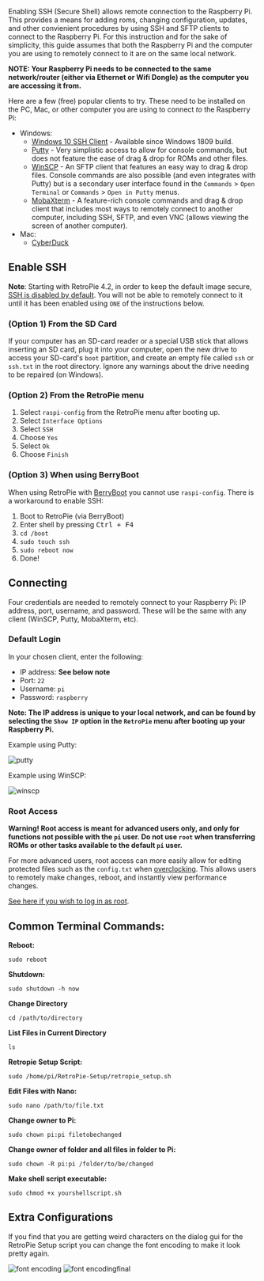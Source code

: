 Enabling SSH (Secure Shell) allows remote connection to the Raspberry Pi. This provides a means for adding roms, changing configuration, updates, and other convienient procedures by using SSH and SFTP clients to connect to the Raspberry Pi. For this instruction and for the sake of simplicity, this guide assumes that both the Raspberry Pi and the computer you are using to remotely connect to it are on the same local network.

**NOTE: Your Raspberry Pi needs to be connected to the same network/router (either via Ethernet or Wifi Dongle) as the computer you are accessing it from.**

Here are a few (free) popular clients to try. These need to be installed on the PC, Mac, or other computer you are using to connect *to* the Raspberry Pi:

* Windows:
  * [Windows 10 SSH Client](https://learn.microsoft.com/en-us/windows-server/administration/openssh/openssh_install_firstuse?tabs=gui) - Available since Windows 1809 build.
  * [Putty](http://www.chiark.greenend.org.uk/~sgtatham/putty/download.html) - Very simplistic access to allow for console commands, but does not feature the ease of drag & drop for ROMs and other files.
  * [WinSCP](https://winscp.net/eng/download.php) - An SFTP client that features an easy way to drag & drop files. Console commands are also possible (and even integrates with Putty) but is a secondary user interface found in the `Commands` > `Open Terminal` or `Commands` > `Open in Putty` menus.
  * [MobaXterm](https://mobaxterm.mobatek.net/) - A feature-rich console commands and drag & drop client that includes most ways to remotely connect to another computer, including SSH, SFTP, and even VNC (allows viewing the screen of another computer).
* Mac:
  * [CyberDuck](https://cyberduck.io/?l=en)


## Enable SSH

**Note**: Starting with RetroPie 4.2, in order to keep the default image secure, [SSH is disabled by default](https://www.raspberrypi.org/blog/a-security-update-for-raspbian-pixel/). You will not be able to remotely connect to it until it has been enabled using `ONE` of the instructions below.

### (Option 1) From the SD Card

If your computer has an SD-card reader or a special USB stick that allows inserting an SD card, plug it into your computer, open the new drive to access your SD-card's `boot` partition,  and create an empty file called `ssh` or `ssh.txt` in the root directory. Ignore any warnings about the drive needing to be repaired (on Windows).

### (Option 2) From the RetroPie menu

1. Select `raspi-config` from the RetroPie menu after booting up.
2. Select `Interface Options`
3. Select `SSH`
4. Choose `Yes`
5. Select `Ok`
6. Choose `Finish`

### (Option 3) When using BerryBoot

When using RetroPie with [BerryBoot](http://www.berryterminal.com/doku.php/berryboot) you cannot use `raspi-config`. There is a workaround to enable SSH:

1. Boot to RetroPie (via BerryBoot)
2. Enter shell by pressing <kbd>Ctrl + F4</kbd>
3. `cd /boot`
4. `sudo touch ssh`
5. `sudo reboot now`
6. Done!

## Connecting

Four credentials are needed to remotely connect to your Raspberry Pi: IP address, port, username, and password. These will be the same with any client (WinSCP, Putty, MobaXterm, etc).

### Default Login
In your chosen client, enter the following:

* IP address: **See below note**
* Port: `22`
* Username: `pi`
* Password: `raspberry`

**Note: The IP address is unique to your local network, and can be found by selecting the `Show IP` option in the `RetroPie` menu after booting up your Raspberry Pi.**

Example using Putty:

![putty](https://cloud.githubusercontent.com/assets/10035308/10655671/23eaa6b2-7834-11e5-8c85-9266c5ab808a.png)

Example using WinSCP:

![winscp](https://user-images.githubusercontent.com/540857/106331841-9f56b700-6253-11eb-8735-7e92b00375c5.png)

### Root Access

**Warning! Root access is meant for advanced users only, and only for functions not possible with the `pi` user. Do not use `root` when transferring ROMs or other tasks available to the default `pi` user.**

For more advanced users, root access can more easily allow for editing protected files such as the `config.txt` when [overclocking](Overclocking). This allows users to remotely make changes, reboot, and instantly view performance changes.

[See here if you wish to log in as root](FAQ#why-cant-i-ssh-as-root-anymore).

## Common Terminal Commands:

**Reboot:**
```
sudo reboot
```
**Shutdown:**
```
sudo shutdown -h now
```
**Change Directory**
```
cd /path/to/directory
```
**List Files in Current Directory**
```
ls
```
**Retropie Setup Script:**
```
sudo /home/pi/RetroPie-Setup/retropie_setup.sh
```
**Edit Files with Nano:**
```
sudo nano /path/to/file.txt
```
**Change owner to Pi:**
```
sudo chown pi:pi filetobechanged
```
**Change owner of folder and all files in folder to Pi:**
```
sudo chown -R pi:pi /folder/to/be/changed
```

**Make shell script executable:**
```
sudo chmod +x yourshellscript.sh
```

## Extra Configurations

If you find that you are getting weird characters on the dialog gui for the RetroPie Setup script you can change the font encoding to make it look pretty again.

![font encoding](https://cloud.githubusercontent.com/assets/10035308/14335542/4353385c-fc19-11e5-98a3-abc555191190.PNG)
![font encodingfinal](https://cloud.githubusercontent.com/assets/10035308/14335541/43404ed6-fc19-11e5-8b7c-12c9321edb4b.PNG)
